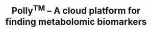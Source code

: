 ---
layout: post
title: "Polly<sup>TM</sup> – A cloud platform for finding metabolomic biomarkers"
intro: "Conducted user research and designed an end-to-end cloud platform for insights finding from metabolomic experiments."
brief: "An end to end metabolomic target identification platform for multi-omics data"
image: "polly-case-study/polly-hero-image.png"
tags: [UX]

partials:
  
  - name    : section-image-full-width
    image   : polly-case-study/polly-hero-image.png
    alt     : full-width-image

  - name    : section-content
    columns :
        - column      : col-md-8 col-sm-12
          heading     : Overview
          description : |
            Did you know? It takes 10-15 years for a new drug to come to the market and it costs almost a billion dollar. Elucidata at its core is trying to reduce the time to find the target for a drug and thus reduce the cost. <br><br>Polly<sup>TM</sup> is a one-stop solution for finding insights from metabolomics experiments. The traditional way of analyzing metabolomic dataset is lengthy and broken. An expert with 3-5 years of experience takes a week to analyze a dataset acquired from an experiment.
          website     : https://polly.elucidata.io/
  
  - name    : section-content
    class   : project-info    
    nest    :
      parent              : 
        - column          : col-md-12 col-sm-12
          child           : 
            - column      : col-md-4 col-12 info-item
              subheading  : Goal
              description : |
                To design an MVP for end to end metabolomic data analysis.

            - column      : col-md-4 col-6 info-item
              subheading  : My role
              description : 
                User Research <br>Visual Design <br>User Testing 

            - column      : col-md-4 col-6 info-item
              subheading  : Team
              description : | 
                <a href="https://www.linkedin.com/in/ananya-mukherjee-2a42a631/" target="_blank">Ananya Mukherjee</a> (Design Mentor) <br><a href="https://www.linkedin.com/in/amanparnami/" target="_blank">Aman Parnami</a> (Design Mentor)

            - column      : col-md-4 col-6 info-item
              subheading  : Tools
              description : 
                Sketch <br> Invision

            - column      : col-md-4 col-6 info-item
              subheading  : Duration
              description : 
                8 Months
  

  - name    : section-content
    columns :
        - column      : col-md-4 col-12
          heading     : The challenge
          image       : polly-case-study/scientist-working-in-a-lab.png
          alt         : scientist working in a lab 
          description : |
            Once the data is acquired from the metabolomic machine. The scientist job becomes a nightmare. He has to convert the files, choose the right parameters for that, once converted, he has to check for quality & noise, annotate metabolites, again run quality check, and visualize the data. <br><br> All of these these happen in a very unstructured manner and things get lost in the process. A scientist core job is to form a hypothesis, design experiments, prepare sample, and run is correctly. Avoiding any chances of error. But, often they are doing non-core job that eats up about 80% of their time.

        - column      : col-md-6 col-12 challenges
          image       : polly-case-study/challenges@2x.png
          alt         : Challenges of a scientist
  
  - name    : section-quote
    class   : bg_gray text-center
    columns :
        - column      : col-md-6 col-12 mx-auto
          quote       : |
            A lot of research work has been done to identify above challenges and to come up with the solutions that you see below. 
          description : |
            Want to know more about that? Send me an email. 
          link        : mailto:niranjangupta.jun3@gmail.com
          link-text   : Email Niranjan

  - name    : section-image-full-width
    class   : bg_purple
    heading : The Solution
    image   : polly-case-study/solution-screens@2x.png
    alt     : Polly solution screens
  

  - name    : section-content
    class   : detailed-screens
    nest    :
      parent              : 
        - column          : col-md-12 col-12
          child           : 
            - column      : col-md-7 col-12 
              heading     : Detailed screens and features

        - column          : col-md-12 col-12 screen
          child           : 
            - column      : col-md-7 col-12 
              subheading  : Apps & Workflows
              description : |
                I designed two workflows and several apps based on our findings. Workflows are combinations of apps in which you can go back and forth and iterate quickly. Whereas apps are standalone and serve a specific need.
            - column      : col-md-10
              image       : polly-case-study/apps-n-workflow@2x.png
              alt         : apps and workflow screen of polly

        - column          : col-md-12 col-12 screen
          child           : 
            - column      : col-md-7 col-12 
              subheading  : Upload
              description : |
                As datasets generated from the experiments can be in GBs and may vary in numbers ranging from 50-100s of files. It was important for me to take care of edge cases like these. Along with the main dataset. A scientist can also upload metadata file and source data file.
            - column      : col-md-10
              image       : polly-case-study/upload@2x.png
              alt         : upload screen of polly

            - column      : col-md-10
              image       : polly-case-study/upload-status@2x.png
              alt         : upload status screen of polly

        - column          : col-md-12 col-12 screen
          child           : 
            - column      : col-md-7 col-12 
              subheading  : Peak picking
              description : |
                It is one of the major tasks while analyzing any metabolomic dataset. Wherein you annotate good and bad peaks. based on look of the plot, information about the metabolite, intensities in different samples etc. It requires a little expertise to curate the good and bad peaks.
            - column      : col-md-10
              image       : polly-case-study/peak-picking@2x.png
              alt         : Peak annotation screen of polly

        - column          : col-md-12 col-12 screen
          child           : 
            - column      : col-md-7 col-12 
              subheading  : Quality check
              description : |
                PCA plot and correlation plot on quality check dashboard help you to check the data present in the sample files and find the outliers which might be feeding noise in your data. You can reject an outliers from the dashboard and proceed ahead to visualization dashboard
            - column      : col-md-10
              image       : polly-case-study/quality-check@2x.png
              alt         : Quality check( Principle component analysis ) screen of polly

        - column          : col-md-12 col-12 screen
          child           : 
            - column      : col-md-7 col-12 
              subheading  : Pathway visualization dashboard
              description : |
                Knowing the traffic without the location or the route, makes no sense. Our users have to take out the processed data and put into other visualizations tools to visualize data. Even then the context is lost. Because of the pathways. Having a pathway alongside the visualizations adds another level of fidelity in analyzing the dataset. It helps you see the traffic in context with route and location.
            - column      : col-md-10
              image       : polly-case-study/visualization@2x.png
              alt         : Pathway visualisation screen of polly
            - column      : col-md-10
              image       : polly-case-study/visualization-expanded-metabolite-view@2x.png
              alt         : Expanded view of pathway visualization screen of polly
              


---